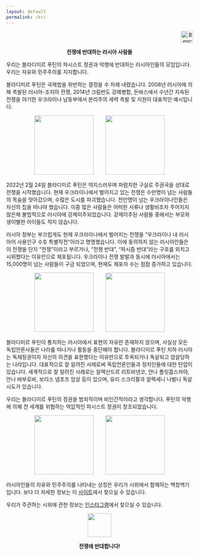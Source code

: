 ```yaml
---
layout: default
permalink: /kr/
---
```


<p align="right">
<a href="https://www.voicesinkorea.kr">
  <img src="../assets/new_flag.png" height="32" alt="Версия на русском" />
</a>
</p>

<p align="center"><b>전쟁에 반대하는 러시아 사람들</b></p>

우리는 블라디미르 푸틴의 파시스트 정권과 악행에 반대하는 러시아인들의 모임입니다. 우리는 자유와 민주주의를 지지합니다.

블라디미르 푸틴은 국제법을 위반하는 결정을 수 차례 내렸습니다. 2008년 러시아에 의해 촉발된 러시아-조지아 전쟁, 2014년 크림반도 강제병합, 돈바스에서 수년간 지속된 전쟁을 야기한 우크라이나 남동부에서 분리주의 세력 촉발 및 지원이 대표적인 예시입니다.

<p align="center">
<img src="../assets/20220514-091636.jpg" height="160"/>&emsp;&emsp;
<img src="../assets/20220514-092141.jpg" height="160"/>
</p>

2022년 2월 24일 블라디미르 푸틴은 억지스러우며 파렴치한 구실로 주권국을 상대로 전쟁을 시작했습니다. 현재 우크라이나에서 벌어지고 있는 전쟁은 수만명이 넘는 사람들의 목숨을 앗아갔으며, 수많은 도시를 파괴했습니다. 천만명이 넘는 우크라이나인들은 자신의 집을 떠나야 했습니다. 이중 많은 사람들은 어떠한 서류나 생활비조차 주어지지 않은채 불법적으로 러시아에 강제이주되었습니다. 강제이주된 사람들 중에서는 부모와 생이별한 아이들도 적지 않습니다.

러시아 정부는 부끄럽게도 현재 우크라이나에서 벌어지는 전쟁을 “우크라이나 내 러시아어 사용인구 수호 특별작전”이라고 명명했습니다. 이에 동의하지 않는 러시아인들은 이 전쟁을 단지 “전쟁”이라고 부르거나, “전쟁 반대”, “파시즘 반대”라는 구호를 외치고 시위했다는 이유만으로 체포됩니다. 우크라이나 전쟁 발발과 동시에 러시아에서는 15,000명이 넘는 사람들이 구금 되었으며, 현재도 체포자 수는 점점 증가하고 있습니다.

<p align="center">
<img src="../assets/20220514-091932.jpg" height="160"/>&emsp;&emsp;
<img src="../assets/20220514-091128.jpg" height="160"/>
</p>

블라디미르 푸틴이 통치하는 러시아에서 표현의 자유란 존재하지 않으며, 사실상 모든 독립언론사들은 나라를 떠나거나 활동을 중단해야 합니다. 블라디미르 푸틴 치하 러시아는 독재정권이자 자신의 의견을 표현했다는 이유만으로 투옥되거나 독살되고 암살당하는 나라입니다. 대표적으로 잘 알려진 사례로써 독립언론인들과 정치인들에 대한 탄압이 있습니다. 세계적으로 잘 알려진 사례로는 알렉산드르 리트비넨코, 안나 폴릿콥스카야, 안나 바부로바, 보리스 넴초프 암살 등이 있으며, 유리 스크리팔과 알렉세니 나발니 독살시도가 있습니다.

우리는 블라디미르 푸틴의 정권을 범죄적이며 비인간적이라고 생각합니다. 푸틴의 악행에 의해 전 세계를 위협하는 억압적인 파시스트 정권이 창조되었습니다.

<p align="center">
<img src="../assets/20220514-091305.jpg" height="160"/>&emsp;&emsp;
<img src="../assets/20220514-091357.jpg" height="160"/>
</p>

러시아인들의 자유와 민주주의를 나타내는 상징은 우리가 시위에서 함께하는 백청백기입니다. 보다 더 자세한 정보는 이 <a href="https://whitebluewhite.info/korean">사이트</a>에서 찾으실 수 있습니다.

우리가 주관하는 시위에 관한 정보는 <a href="https://www.instagram.com/voicesinkorea/">인스타그램</a>에서 찾으실 수 있습니다.

<p align="center">
<a href="https://www.instagram.com/voicesinkorea/">
  <img src="https://user-images.githubusercontent.com/105092258/167867747-adbe270f-2c0d-48a5-87c1-bbd547b79e0b.png" width="64" height="64" />
</a>
</p>

<p align="center"><b>전쟁에 반대합니다!</b></p>
